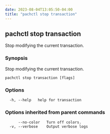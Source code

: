 ```yaml
---
date: 2023-08-04T13:05:50-04:00
title: "pachctl stop transaction"
---
```


## pachctl stop transaction

Stop modifying the current transaction.

### Synopsis

Stop modifying the current transaction.

```
pachctl stop transaction [flags]
```

### Options

```
  -h, --help   help for transaction
```

### Options inherited from parent commands

```
      --no-color   Turn off colors.
  -v, --verbose    Output verbose logs
```

